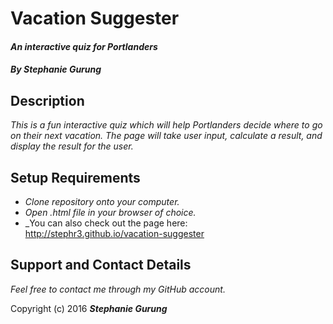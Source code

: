 # Vacation Suggester
#### _An interactive quiz for Portlanders_
#### _By Stephanie Gurung_

## Description
_This is a fun interactive quiz which will help Portlanders decide where to go on their next vacation. The page will take user input, calculate a result, and display the result for the user._

## Setup Requirements
* _Clone repository onto your computer._
* _Open .html file in your browser of choice._
* _You can also check out the page here: <http://stephr3.github.io/vacation-suggester>

## Support and Contact Details
_Feel free to contact me through my GitHub account._

Copyright (c) 2016 **_Stephanie Gurung_**
